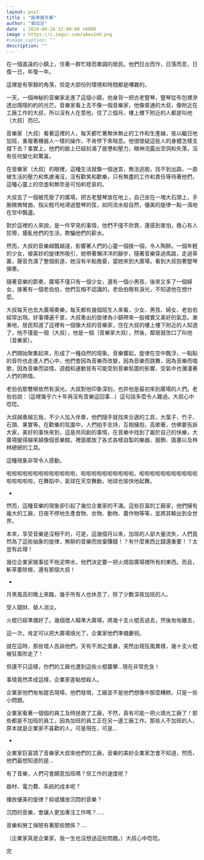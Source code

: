 ```yaml
---
layout: post
title : "旋律嘉年華"
author: "東加豆"
date  : 2024-04-16 12:00:00 +0800
image : https://i.imgur.com/aAeu1nH.png
#image_caption: ""
description: ""
---
```


在一個遙遠的小鎮上，住著一群忙碌而單調的居民。他們日出而作，日落而息，日復一日，年復一年。

<!--more-->

這裡是有寧靜的角落，但是大部份的環境和時間都是嘈雜的。

一天，一個神秘的音樂家走進了這個小鎮，他身背一把古老豎琴，豎琴從布包裡滲透出隱隱約約的光芒。音樂家看上去不像一個音樂家，他像普通的大叔，像附近在工廠工作的大叔，所以沒有人在意他，住了三個月，樓上樓下附近的人都是叫他｛大叔｝而已。

音樂家｛大叔｝看著這裡的人，每天都忙著無休無止的工作和生產線，夜以繼日地加班，重複著機器人一樣的操作，不肯停下來喘息。他很懷疑這些人的身體怎樣支撐下去？事實上，他們的臉上已經刻滿了疲憊和壓力，眼神流露出空洞和失落，沒有任何變化和驚喜。

在音樂家｛大叔｝的眼裡，這種生活就像一個迷宮，無法逃脫，找不到出路，一直被生活的壓力和焦慮淹沒，沒有歡笑和歡樂，只有無盡的工作和責任等待著他們，這種心靈上的空虛和無奈是可怕和悲哀的。

大叔去了一個被荒廢了的廣場，把古老豎琴放在地上，自己坐在一塊大石頭上，手腕微微彎曲，指尖輕巧地滑過豎琴的弦，如同流水般自然，優美的旋律一點一滴地在空中飄盪。

對於這裡的人來說，是一件罕見的事情，他們不僅不欣賞，還感到害怕，擔心有人狡猾，擾亂他們的生活，欺騙他們的薪水。

然而，大叔的音樂越飄越遠，影響著人們的心靈一個接一個，令人陶醉。一個年輕的少女，被美妙的旋律所吸引，她帶著懶洋洋的腳步，隨著音樂穿過馬路，走過草叢，聲音充滿了整個街道，她沒有半點擔憂，當她來到大廣場，看到大叔抱著豎琴彈奏。

隨著音樂的節奏，廣場不僅只有一個少女，還有一個小男孩，後來又多了一個婦女，接著有一個老伯伯，他們互相不認識的。老伯伯眼有淚光，不知道他在想什麼。

大叔每天也去大廣場奏樂，每天都有幾個陌生人來看，少女、男孩、婦女、老伯伯經常出現。好事傳遍千里，大叔奏出的旋律為小鎮帶來一股樸實又美好的氣息。漸漸地，居民知道了這裡有一個像大叔的音樂家，住在大叔的樓上樓下附近的人知道了，他不僅是一個｛大叔｝，他是一個｛音樂家大叔｝，然後，鄰居就改口了叫他｛音樂家｝。

人們開始聚集起來，形成了一種自然的現象。音樂響起，旋律在空中飄浮，一點點的音符也走進人們心中，他們會因為音樂而改變，因為音樂而跳舞，因為音樂而唱歌，因為音樂而談情，遊戲和運動皆有可能受到音樂氛圍的影響，空氣中也瀰漫著人們的熱情。

老伯伯那雙眼依然有淚光，大叔對他印象深刻，也許他是最初來到廣場的人們。老伯伯說：｛這裡幾乎六十年再沒有音樂這回事...｝這句話多麼令人難過。大叔心中唸唸。

大叔越奏越忘我，不少人加入伴奏，他們隨手就找來合適的工具，大葉子、竹子、石頭、果實等。在歡樂的氛圍中，人們拍手支持，互相擁抱，高歌著，仿佛要告訴大家，美好的事快來到，這是共同創的事情，在音樂中找到了屬於自己的快樂，大廣場變得越來越像個音樂館，裡面擺放了各式各樣自製的樂器、服飾、圖畫以及林林總總的工具。

這種現象非常令人感動。

啦啦啦啦啦啦啦啦啦啦啦啦啦，啦啦啦啦啦啦啦啦啦啦，啦啦啦啦啦啦啦啦啦啦啦啦啦啦啦啦，在舞蹈中，氣球在天空舞動，地球也愉快地起舞。

-

然而，這種音樂的現象卻引起了幾位企業家的不滿。這些巨富的工廠家，他們擁有龐大的工廠，日夜不停地生產食物、衣物、動物、農作物等等，並將其輸出到全世界。

本來，享受音樂是沒相干的，可是，這幾個月以來，加班的人卻大量流失，人們竟然為了這些抽象的旋律，無聊的音樂而放棄賺錢！？有什麼東西比錢還重要！？太豈有此理！

幾位企業家做事從不拖泥帶水，他們決定要一把火燒毀廣場裡所有的東西。而且，斬草要除根，還有那個大叔！

-

月黑風高的晚上來臨，幾乎所有人也休息了，除了少數深夜加班的人。

受人錢財、替人消災。

火棍已經準備好了。幾個壞人瞄準大廣場，將幾十支火棍丟過去，然後匆匆離去，

這一次，肯定可以把大廣場燒光了，企業家他們準備慶祝。

就在這時，那些壞人告訴他們，天有不測之風暴，突然出現狂風異樣，幾十支火棍被狂風吹走了！

但還不只這樣，你們的工廠也遭到這些火棍襲擊...現在非常危急！

事情竟然弄成這樣，企業家差點想殺人。

企業家他們匆匆趕去現場，他們發現，工廠並不是他們想像中那麼糟糕，只是一些小問題。

企業家看著一個個的員工及時拯救了工廠，不然，真有可能一把火燒光工廠了！那些都是不加班的員工，因為加班的員工正在另一邊工廠工作。那些人不加班的人，原本就是企業家不喜歡的人，可是現在，可是...

-

企業家巨富請了音樂家大叔來他們的工廠，音樂的美妙企業家怎會不知道，然而，他們最想知道的是...

有了音樂，人們可會願意加班嗎？但工作的速度呢？

器材、電力費、系統的成本呢？

播放優美的旋律？抑或播放沉悶的音樂？

沉悶的音樂，會讓人更加專注工作嗎？.....

音樂和勞工保險有著那些關係？....

｛企業家真是企業家，我一生也沒想過這些問題。｝大叔心中唸唸。

完

<!--END-->